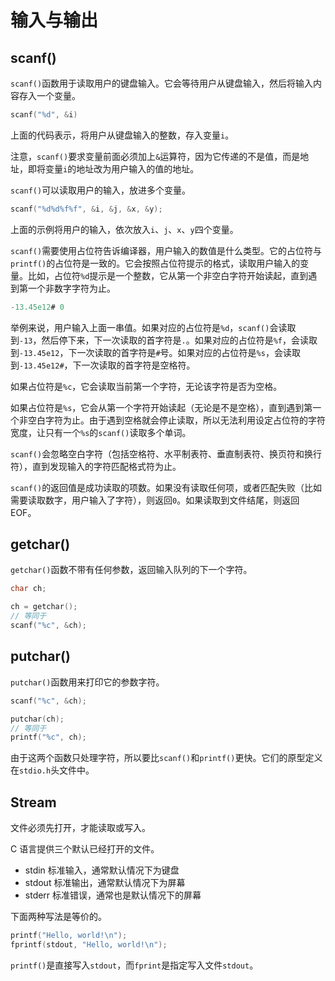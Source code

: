 # 输入与输出

## scanf()

`scanf()`函数用于读取用户的键盘输入。它会等待用户从键盘输入，然后将输入内容存入一个变量。

```c
scanf("%d", &i)
```

上面的代码表示，将用户从键盘输入的整数，存入变量`i`。

注意，`scanf()`要求变量前面必须加上`&`运算符，因为它传递的不是值，而是地址，即将变量`i`的地址改为用户输入的值的地址。

`scanf()`可以读取用户的输入，放进多个变量。

```c
scanf("%d%d%f%f", &i, &j, &x, &y);
```

上面的示例将用户的输入，依次放入`i`、`j`、`x`、`y`四个变量。

`scanf()`需要使用占位符告诉编译器，用户输入的数值是什么类型。它的占位符与`printf()`的占位符是一致的。它会按照占位符提示的格式，读取用户输入的变量。比如，占位符`%d`提示是一个整数，它从第一个非空白字符开始读起，直到遇到第一个非数字字符为止。

```c
-13.45e12# 0
```

举例来说，用户输入上面一串值。如果对应的占位符是`%d`，`scanf()`会读取到`-13`，然后停下来，下一次读取的首字符是`.`。如果对应的占位符是`%f`，会读取到`-13.45e12`，下一次读取的首字符是`#`号。如果对应的占位符是`%s`，会读取到`-13.45e12#`，下一次读取的首字符是空格符。

如果占位符是`%c`，它会读取当前第一个字符，无论该字符是否为空格。

如果占位符是`%s`，它会从第一个字符开始读起（无论是不是空格），直到遇到第一个非空白字符为止。由于遇到空格就会停止读取，所以无法利用设定占位符的字符宽度，让只有一个`%s`的`scanf()`读取多个单词。

`scanf()`会忽略空白字符（包括空格符、水平制表符、垂直制表符、换页符和换行符），直到发现输入的字符匹配格式符为止。

`scanf()`的返回值是成功读取的项数。如果没有读取任何项，或者匹配失败（比如需要读取数字，用户输入了字符），则返回`0`。如果读取到文件结尾，则返回 EOF。

## getchar()

`getchar()`函数不带有任何参数，返回输入队列的下一个字符。

```c
char ch;

ch = getchar();
// 等同于
scanf("%c", &ch);
```

## putchar()

`putchar()`函数用来打印它的参数字符。

```c
scanf("%c", &ch);

putchar(ch);
// 等同于
printf("%c", ch);
```

由于这两个函数只处理字符，所以要比`scanf()`和`printf()`更快。它们的原型定义在`stdio.h`头文件中。

## Stream

文件必须先打开，才能读取或写入。

C 语言提供三个默认已经打开的文件。

- stdin	标准输入，通常默认情况下为键盘
- stdout	标准输出，通常默认情况下为屏幕
- stderr	标准错误，通常也是默认情况下的屏幕

下面两种写法是等价的。

```c
printf("Hello, world!\n");
fprintf(stdout, "Hello, world!\n");
```

`printf()`是直接写入`stdout`，而`fprint`是指定写入文件`stdout`。


